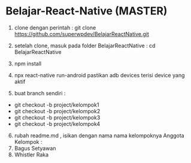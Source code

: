 # Belajar-React-Native (MASTER)

1. clone dengan perintah :
   git clone https://github.com/superwpdev/BelajarReactNative.git

2. setelah clone, masuk pada folder BelajarReactNative :
   cd BelajarReactNative

3. npm install

4. npx react-native run-android
   pastikan adb devices terisi device yang aktif

5. buat branch sendiri :

- git checkout -b project/kelompok1
- git checkout -b project/kelompok2
- git checkout -b project/kelompok3
- git checkout -b project/kelompok4

6. rubah readme.md , isikan dengan nama nama kelompoknya
   Anggota Kelompok :
1. Bagus Setyawan
1. Whistler Raka
